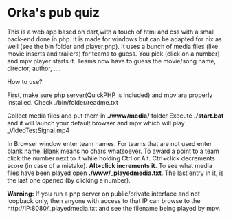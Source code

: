 # Orka's pub quiz

This is a web app based on dart,with a touch of html and css with a small back-end done in php.
It is made for windows but can be adapted for nix as well (see the bin folder and player.php).
It uses a bunch of media files (like movie inserts and trailers) for teams to guess.
You pick (click on  a number) and mpv player starts it. Teams now have to guess the movie/song name, director, author, ....

How to use?

First, make sure php server(QuickPHP is included) and mpv ara properly installed. Check ./bin/folder/readme.txt

Collect media files and put them in **./www/media/** folder
Execute **./start.bat** and it will launch your default browser and mpv which will play _VideoTestSignal.mp4

In Browser window enter team names. For teams that are not used enter blank name.
Blank means no chars whatsoever. To award a point to a team click the number next to it while
holding Ctrl or Alt. Ctrl+click decrements score (in case of a mistake). **Alt+click increments it.**
To see what media files have been played open  **./www/_playedmedia.txt**.
The last entry in it, is the last one opened (by clicking a number).

**Warning:**
If you run a php server on public/private interface and not loopback only, then anyone
with access to that IP can browse to the http://IP:8080/_playedmedia.txt and see the filename being played by mpv.


